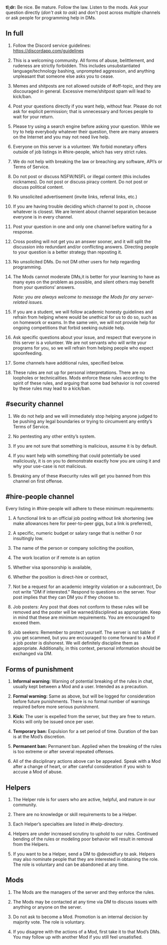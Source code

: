 **tl;dr:** Be nice. Be mature. Follow the law. Listen
to the mods. Ask your question directly (*don't ask to
ask*) and don't post across multiple channels or ask
people for programming help in DMs.

## In full

1. Follow the Discord service guidelines: <https://discordapp.com/guidelines>
   
1. This is a welcoming community. All forms of abuse, belittlement, and
   rudeness are strictly forbidden. This includes unsubstantiated
   language/technology bashing, unprompted aggression, and anything unpleasant
   that someone else asks you to cease.

1. Memes and shitposts are not allowed outside of #off-topic, and they are
   discouraged in general. Excessive meme/shitpost spam will lead to kick/ban.

1. Post your questions directly if you want help, without fear. Please do not
   ask for explicit permission; that is unnecessary and forces people to wait
   for your return. 

1. Please try using a search engine before asking your question. While we try
   to help everybody whatever their question, there are many answers on the
   Internet and you may not need live help.

1. Everyone on this server is a volunteer. We forbid monetary offers outside of
   job listings in #hire-people, which has very strict rules.

1. We do not help with breaking the law or breaching any software, API’s or
   Terms of Service.

1. Do not post or discuss NSFW/NSFL or illegal content (this includes
   nicknames).  Do not post or discuss piracy content. Do not post or discuss
   political content.

1. No unsolicited advertisement (invite links, referral links, etc.)

1. If you are having trouble deciding which channel to post in, choose whatever
   is closest. We are lenient about channel separation because everyone is in
   every channel.

1. Post your question in one and only one channel before waiting for a
   response.

1. Cross posting will not get you an answer sooner, and it will split the
   discussion into redundant and/or conflicting answers. Directing people to
   your question is a better strategy than reposting it.

1. No unsolicited DMs. Do not DM other users for help regarding programming.

1. The Mods cannot moderate DMs,it is better for your learning to have as many
   eyes on the problem as possible, and silent others may benefit from your
   questions’ answers.

   _Note: you are always welcome to message the Mods for any server-related
   issues._

1. If you are a student, we will follow academic honesty guidelines and refrain
   from helping where would be unethical for us to do so, such as on homework
   or exams. In the same vein, we will not provide help for ongoing
   competitions that forbid seeking outside help.

1. Ask specific questions about your issue, and respect that everyone in this
   server is a volunteer. We are not servants who will write your programs for
   you, so we will refrain from helping people who expect spoonfeeding.

1. Some channels have additional rules, specified below.

1. These rules are not up for personal interpretations. There are no loopholes
   or technicalities. Mods enforce these rules according to the spirit of these
   rules, and arguing that some bad behavior is not covered by these rules may
   lead to a kick/ban.

## #security channel

1. We do not help and we will immediately stop helping anyone judged to be
   pushing any legal boundaries or trying to circumvent any entity’s Terms of
   Service.

1. No pentesting any other entity’s system.

1. If you are not sure that something is malicious, assume it is by default.

1. If you want help with something that could potentially be used maliciously,
   it is on you to demonstrate exactly how you are using it and why your
   use-case is not malicious.

1. Breaking any of these #security rules will get you banned from this channel
   on first offense.

## #hire-people channel
 
Every listing in #hire-people will adhere to these minimum requirements: 

1. A functional link to an official job posting without link shortening (we
   make allowances here for peer-to-peer gigs, but a link is preferred),

1. A specific, numeric budget or salary range that is neither 0 nor insultingly
   low.

1. The name of the person or company soliciting the position,

1. The work location or if remote is an option

1. Whether visa sponsorship is available,

1. Whether the position is direct-hire or contract,

1. Not be a request for an academic integrity violation or a subcontract, Do
   not write "DM if interested." Respond to questions on the server. Your post
   implies that they can DM you if they choose to.

1. Job posters: Any post that does not conform to these rules will be removed
   and the poster will be warned/disciplined as appropriate. Keep in mind that
   these are minimum requirements. You are encouraged to exceed them.

1. Job seekers: Remember to protect yourself. The server is not liable if you
   get scammed, but you are encouraged to come forward to a Mod if a job poster
   is dishonest. We will definitely discipline them as appropriate.
   Additionally, in this context, personal information should be exchanged via
   DM.

## Forms of punishment

1. **Informal warning:** Warning of potential breaking of the rules in chat,
   usually kept between a Mod and a user. Intended as a precaution.

1. **Formal warning:** Same as above, but will be logged for consideration
   before future punishments. There is no formal number of warnings required
   before more serious punishment.

1. **Kick:** The user is expelled from the server, but they are free to return.
   Kicks will only be issued once per user.

1. **Temporary ban:** Expulsion for a set period of time. Duration of the ban
   is at the Mod’s discretion.

1. **Permanent ban:** Permanent ban. Applied when the breaking of the rules is
   too extreme or after several repeated offenses.

1. All of the disciplinary actions above can be appealed. Speak with a Mod
   after a change of heart, or after careful consideration if you wish to
   accuse a Mod of abuse.

## Helpers

1. The Helper role is for users who are active, helpful, and mature in our
   community.

1. There are no knowledge or skill requirements to be a Helper.

1. Each Helper’s specialties are listed in #help-directory.

1. Helpers are under increased scrutiny to uphold to our rules. Continued
   bending of the rules or modeling poor behavior will result in removal from
   the Helpers.

1. If you want to be a Helper, send a DM to @devoidfury to ask. Helpers may
   also nominate people that they are interested in obtaining the role. The
   role is voluntary and can be abandoned at any time.

## Mods
 
1. The Mods are the managers of the server and they enforce the rules.

1. The Mods may be contacted at any time via DM to discuss issues with anything
   or anyone on the server.

1. Do not ask to become a Mod. Promotion is an internal decision by majority
   vote. The role is voluntary.

1. If you disagree with the actions of a Mod, first take it to that Mod’s DMs.
   You may follow up with another Mod if you still feel unsatisfied.
